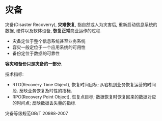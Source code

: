 # 灾备

灾备(Disaster Recoverry), **灾难恢复**, 指自然或人为灾害后, 
重新启动信息系统的数据, 硬件以及软体设备, **恢复正常**商业运作的过程.

- 灾备定位于整个信息系统甚至业务系统
- 容灾一般定位于一个应用系统的可用性
- 备份定位于数据的可靠性

**容灾和备份只是灾备的一部分**.

技术指标:

- RTO(Recovery Time Object), 恢复时间目标; 从宕机到业务恢复运营的时间段. 反映业务恢复及时性的指标.
- RPO(Recovery Point Object), 恢复点目标; 数据恢复时恢复回来的数据对应的时间点; 反映数据丢失量的指标.

灾备等级规范GB/T 20988-2007
